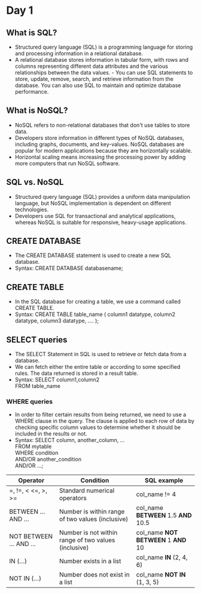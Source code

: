 # Day 1
## What is SQL?
- Structured query language (SQL) is a programming language for storing and processing information in a relational database.
- A relational database stores information in tabular form, with rows and columns representing different data attributes and the various relationships between the data values. - You can use SQL statements to store, update, remove, search, and retrieve information from the database. You can also use SQL to maintain and optimize database performance.

## What is NoSQL?
- NoSQL refers to non-relational databases that don't use tables to store data. 
- Developers store information in different types of NoSQL databases, including graphs, documents, and key-values. NoSQL databases are popular for modern applications because they are horizontally scalable. 
- Horizontal scaling means increasing the processing power by adding more computers that run NoSQL software.

## SQL vs. NoSQL
- Structured query language (SQL) provides a uniform data manipulation language, but NoSQL implementation is dependent on different technologies.
- Developers use SQL for transactional and analytical applications, whereas NoSQL is suitable for responsive, heavy-usage applications. 

## CREATE DATABASE
- The CREATE DATABASE statement is used to create a new SQL database.
- Syntax: CREATE DATABASE databasename;

## CREATE TABLE
- In the SQL database for creating a table, we use a command called CREATE TABLE.
- Syntax: CREATE TABLE table_name (
    column1 datatype,
    column2 datatype,
    column3 datatype,
   ....
);
  
## SELECT queries
- The SELECT Statement in SQL is used to retrieve or fetch data from a database.
- We can fetch either the entire table or according to some specified rules. The data returned is stored in a result table.
- Syntax: SELECT column1,column2 <br />
          FROM table_name 

### WHERE queries 
- In order to filter certain results from being returned, we need to use a WHERE clause in the query. The clause is applied to each row of data by checking specific column values to determine whether it should be included in the results or not.
- Syntax: SELECT column, another_column, … <br />
          FROM mytable <br />
          WHERE condition <br />
               AND/OR another_condition <br />
               AND/OR …; <br />

| Operator | Condition | SQL example |
| --- | --- | --- |
| =, !=, < <=, >, >= | Standard numerical operators | col_name != 4 |
| BETWEEN … AND … |	Number is within range of two values (inclusive) | col_name **BETWEEN** 1.5 **AND** 10.5 |
| NOT BETWEEN … AND … | Number is not within range of two values (inclusive) | col_name **NOT BETWEEN** 1 **AND** 10 |
| IN (…) | Number exists in a list |col_name **IN** (2, 4, 6) |
| NOT IN (…) | Number does not exist in a list | col_name **NOT IN** (1, 3, 5) |



